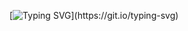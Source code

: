 [![Typing SVG](https://readme-typing-svg.demolab.com/?lines=Welecom+ChanSam+Github;Android+Flutter+Developer!)](https://git.io/typing-svg)
